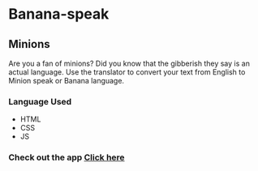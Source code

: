 # Banana-speak

## Minions 
Are you a fan of minions? Did you know that the gibberish they say is an actual language. Use the translator to convert your text from English to Minion speak or Banana language.

### Language Used
* HTML
* CSS
* JS

### Check out the app [Click here](https://banana-talk-sv.netlify.app/)
